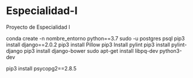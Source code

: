 # Especialidad-I
Proyecto de Especialidad I

conda create -n nombre_entorno python==3.7
sudo -u postgres psql
pip3 install django==2.0.2
pip3 install Pillow
pip3 Install pylint
pip3 install pylint-django
pip3 install django-bower
sudo apt-get install libpq-dev python3-dev

pip3 install psycopg2==2.8.5
